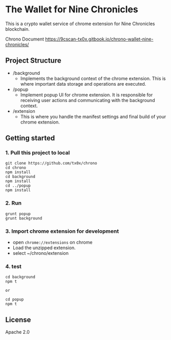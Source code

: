 # The Wallet for Nine Chronicles
This is a crypto wallet service of chrome extension for Nine Chronicles blockchain.

Chrono Document
https://9cscan-tx0x.gitbook.io/chrono-wallet-nine-chronicles/

## Project Structure

- /background
  - Implements the background context of the chrome extension. This is where important data storage and operations are executed.
- /popup
  - Implement popup UI for chrome extension. It is responsible for receiving user actions and communicating with the background context.
- /extension
  - This is where you handle the manifest settings and final build of your chrome extension.

## Getting started

### 1. Pull this project to local

```
git clone https://github.com/tx0x/chrono
cd chrono
npm install
cd background
npm install
cd ../popup
npm install
```

### 2. Run 

```
grunt popup
grunt background
```

### 3. Import chrome extension for development

- open `chrome://extensions` on chrome
- Load the unzipped extension.
- select ~/chrono/extension

### 4. test

```
cd background
npm t

or

cd popup
npm t
```

## License

Apache 2.0